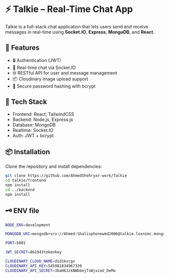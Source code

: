 # ⚡ Talkie – Real-Time Chat App

Talkie is a full-stack chat application that lets users send and receive messages in real-time using **Socket.IO**, **Express**, **MongoDB**, and **React**.

## 🚀 Features

- 🔒 Authentication (JWT)
- 💬 Real-time chat via Socket.IO
- 🌐 RESTful API for user and message management
- 📦 Cloudinary image upload support
- 🔐 Secure password hashing with bcrypt

## 📁 Tech Stack

- Frontend: React, TailwindCSS
- Backend: Node.js, Express.js
- Database: MongoDB
- Realtime: Socket.IO
- Auth: JWT + bcrypt

## 📦 Installation

Clone the repository and install dependencies:

```bash
git clone https://github.com/AhmedShehryar-work/Talkie
cd talkie/frontend
npm install
cd ../backend
npm install
```

## 🗝️ ENV file

```bash
NODE_ENV=development

MONGODB_URI=mongodb+srv://Ahmed:Shalisphonewmd2006@talkie.loxnimc.mongodb.net/chat_db?retryWrites=true&w=majority&appName=Talkie

PORT=5001

JWT_SECRET=861943tokenkey

CLOUDINARY_CLOUD_NAME=did1kvcgv
CLOUDINARY_API_KEY=545981834967339
CLOUDINARY_API_SECRET=3baH6JzkNWbbejTsWjxzaV_DeMo
```
